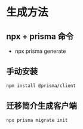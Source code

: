 # 生成方法

## npx + prisma 命令

- npx prisma generate

## 手动安装

```sh
npm install @prisma/client
```

## 迁移简介生成客户端

```sh
npx prisma migrate init
```
